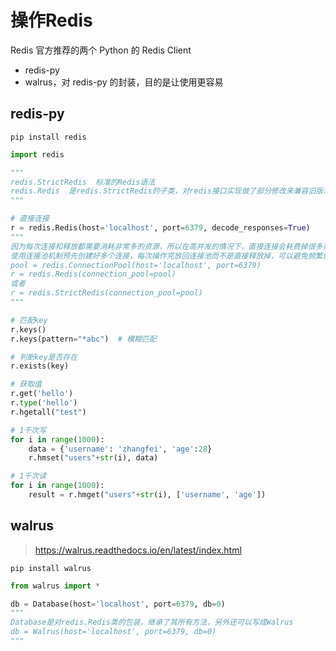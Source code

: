 # 操作Redis

Redis 官方推荐的两个 Python 的 Redis Client

- redis-py
- walrus，对 redis-py 的封装，目的是让使用更容易

## redis-py

`pip install redis`

```python
import redis

"""
redis.StrictRedis  标准的Redis语法
redis.Redis  是redis.StrictRedis的子类，对redis接口实现做了部分修改来兼容旧版本
"""

# 直接连接
r = redis.Redis(host='localhost', port=6379, decode_responses=True)
"""
因为每次连接和释放都需要消耗非常多的资源，所以在高并发的情况下，直接连接会耗费掉很多资源
使用连接池机制预先创建好多个连接，每次操作完放回连接池而不是直接释放掉，可以避免频繁创建和释放连接，提升整体的性能
pool = redis.ConnectionPool(host='localhost', port=6379)
r = redis.Redis(connection_pool=pool)
或者
r = redis.StrictRedis(connection_pool=pool)
"""

# 匹配key
r.keys()
r.keys(pattern="*abc")  # 模糊匹配

# 判断key是否存在
r.exists(key)

# 获取值
r.get('hello')
r.type('hello')
r.hgetall("test")

# 1千次写
for i in range(1000):
    data = {'username': 'zhangfei', 'age':28}
    r.hmset("users"+str(i), data)

# 1千次读
for i in range(1000):
    result = r.hmget("users"+str(i), ['username', 'age'])
```

## walrus

> <https://walrus.readthedocs.io/en/latest/index.html>

`pip install walrus`

```python
from walrus import *

db = Database(host='localhost', port=6379, db=0)
"""
Database是对redis.Redis类的包装，继承了其所有方法，另外还可以写成Walrus
db = Walrus(host='localhost', port=6379, db=0)
"""
```
